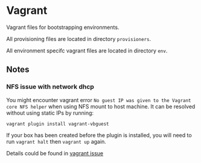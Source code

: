 # Vagrant
Vagrant files for bootstrapping environments.

All provisioning files are located in directory `provisioners`.

All environment specifc vagrant files are located in directory `env`.

## Notes

### NFS issue with network dhcp
You might encounter vagrant error `No guest IP was given to the Vagrant core NFS helper` when using NFS mount to host machine. It can be resolved without using static IPs by running:
```shell
vagrant plugin install vagrant-vbguest
```
If your box has been created before the plugin is installed, you will need to run `vagrant halt` then `vagrant up` again.

Details could be found in [vagrant issue](https://github.com/hashicorp/vagrant/issues/7070)
